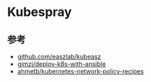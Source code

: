 # Kubespray

## 参考

* [github.com/easzlab/kubeasz](https://github.com/easzlab/kubeasz)
* [gjmzj/deploy-k8s-with-ansible](https://github.com/gjmzj/deploy-k8s-with-ansible)
* [ahmetb/kubernetes-network-policy-recipes](https://github.com/ahmetb/kubernetes-network-policy-recipes)